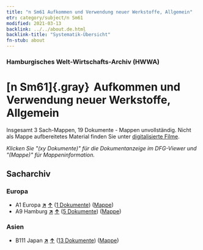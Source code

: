 ```yaml
---
title: "n Sm61 Aufkommen und Verwendung neuer Werkstoffe, Allgemein"
etr: category/subject/n Sm61
modified: 2021-03-13
backlink: ../../about.de.html
backlink-title: "Systematik-Übersicht"
fn-stub: about
---
```


### Hamburgisches Welt-Wirtschafts-Archiv (HWWA)
# [n Sm61]{.gray}&#8201; Aufkommen und Verwendung neuer Werkstoffe, Allgemein&#160; 




Insgesamt 3 Sach-Mappen, 19 Dokumente - Mappen unvollständig.
Nicht als Mappe aufbereitetes Material finden Sie unter [digitalisierte Filme](/film/h1_sh).

_Klicken Sie "(xy Dokumente)" für die Dokumentanzeige im DFG-Viewer und "(Mappe)" für Mappeninformation._

## Sacharchiv




### Europa

- A1 Europa [**&nearr;**](../../../geo/i/140892/about.de.html "Europa (alle Mappen)") [**&uarr;**](../../../geo/about.de.html#A1 "Ländersystematik") (<a href="https://pm20.zbw.eu/dfgview/sh/140892,145863" title="über: Europa : Aufkommen und Verwendung neuer Werkstoffe, Allgemein" target="_blank">1 Dokumente</a>) ([Mappe](../../../../folder/sh/1408xx/140892/1458xx/145863/about.de.html))
- A9 Hamburg [**&nearr;**](../../../geo/i/140905/about.de.html "Hamburg (alle Mappen)") [**&uarr;**](../../../geo/about.de.html#A9 "Ländersystematik") (<a href="https://pm20.zbw.eu/dfgview/sh/140905,145863" title="über: Hamburg : Aufkommen und Verwendung neuer Werkstoffe, Allgemein" target="_blank">5 Dokumente</a>) ([Mappe](../../../../folder/sh/1409xx/140905/1458xx/145863/about.de.html))

### Asien

- B111 Japan [**&nearr;**](../../../geo/i/141272/about.de.html "Japan (alle Mappen)") [**&uarr;**](../../../geo/about.de.html#B111 "Ländersystematik") (<a href="https://pm20.zbw.eu/dfgview/sh/141272,145863" title="über: Japan : Aufkommen und Verwendung neuer Werkstoffe, Allgemein" target="_blank">13 Dokumente</a>) ([Mappe](../../../../folder/sh/1412xx/141272/1458xx/145863/about.de.html))


